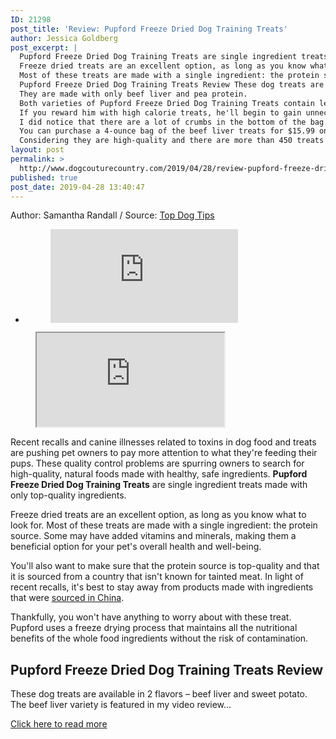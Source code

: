 ```yaml
---
ID: 21298
post_title: 'Review: Pupford Freeze Dried Dog Training Treats'
author: Jessica Goldberg
post_excerpt: |
  Pupford Freeze Dried Dog Training Treats are single ingredient treats made with only top-quality ingredients.
  Freeze dried treats are an excellent option, as long as you know what to look for.
  Most of these treats are made with a single ingredient: the protein source.
  Pupford Freeze Dried Dog Training Treats Review These dog treats are available in 2 flavors – beef liver and sweet potato.
  They are made with only beef liver and pea protein.
  Both varieties of Pupford Freeze Dried Dog Training Treats contain less than 2 kcals per treat.
  If you reward him with high calorie treats, he'll begin to gain unnecessary weight.
  I did notice that there are a lot of crumbs in the bottom of the bag.
  You can purchase a 4-ounce bag of the beef liver treats for $15.99 on Amazon right now, and the sweet potato flavor is $16.99 for a 4-ounce bag.
  Considering they are high-quality and there are more than 450 treats in the bag, they are a good value for the money.
layout: post
permalink: >
  http://www.dogcouturecountry.com/2019/04/28/review-pupford-freeze-dried-dog-training-treats-2/
published: true
post_date: 2019-04-28 13:40:47
---
```

<p class="article-info-author-source"> <span>Author: Samantha Randall</span>&nbsp;/&nbsp;<span>Source: <a href="https://topdogtips.com/pupford-freeze-dried-dog-training-treats-review/" target="_blank">Top Dog Tips</a></span> </p> <ul>
<li>
<figure><iframe frameborder="0" src="https://www.facebook.com/plugins/like.php?href=https://topdogtips.com/pupford-freeze-dried-dog-training-treats-review/&amp;layout=button_count&amp;show_faces=false&amp;width=105&amp;action=like&amp;colorscheme=light&amp;height=21"></iframe></figure>
</li>
</ul>
<figure><iframe src="https://www.youtube.com/embed/KOsPIchwI7o?version=3&amp;rel=1&amp;fs=1&amp;autohide=2&amp;showsearch=0&amp;showinfo=1&amp;iv_load_policy=1&amp;wmode=transparent"></iframe></figure>
<p>Recent recalls and canine illnesses related to toxins in dog food and treats are pushing pet owners to pay more attention to what they're feeding their pups. These quality control problems are spurring owners to search for high-quality, natural foods made with healthy, safe ingredients. <strong>Pupford Freeze Dried Dog Training Treats</strong> are single ingredient treats made with only top-quality ingredients.</p>
<p>Freeze dried treats are an excellent option, as long as you know what to look for. Most of these treats are made with a single ingredient: the protein source. Some may have added vitamins and minerals, making them a beneficial option for your pet's overall health and well-being.</p>
<p>You'll also want to make sure that the protein source is top-quality and that it is sourced from a country that isn't known for tainted meat. In light of recent recalls, it's best to stay away from products made with ingredients that were <a href="https://www.brookings.edu/blog/order-from-chaos/2016/04/21/what-chinas-food-safety-challenges-mean-for-consumers-regulators-and-the-global-economy/">sourced in China</a>.</p>
<p>Thankfully, you won't have anything to worry about with these treat. Pupford uses a freeze drying process that maintains all the nutritional benefits of the whole food ingredients without the risk of contamination.</p>
<h2><strong>Pupford Freeze Dried Dog Training Treats Review</strong></h2>
<p>These dog treats are available in 2 flavors – beef liver and sweet potato. The beef liver variety is featured in my video review...</p> <p class="article-info-more"> <a href="https://topdogtips.com/pupford-freeze-dried-dog-training-treats-review/" target="_blank">Click here to read more</a> </p>